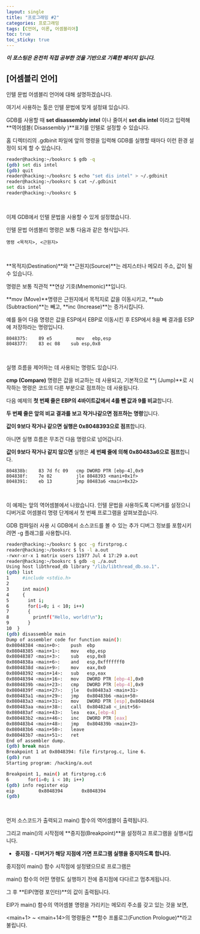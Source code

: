 ```yaml
---
layout: single
title: "프로그래밍 #2"
categories: 프로그래밍
tags: [C언어, 이론, 어셈블리어]
toc: true
toc_sticky: true
---
```


***이 포스팅은  온전히 직접 공부한 것을 기반으로*** ***기록한 페이지 입니다.***

## [어셈블리 언어]

인텔 문법 어셈블리 언어에 대해 설명하겠습니다.

여기서 사용하는 툴은 인텔 문법에 맞게 설정돼 있습니다.

GDB를 사용할 때 **set disassembly intel** 이나 줄여서 **set dis intel** 이라고 입력해 **역어셈블( Disassembly )**표기를 인텔로 설정할 수 있습니다.

홈 디렉터리의 .gdbinit 파일에 앞의 명령을 입력해 GDB를 실행할 때마다 이런 환경 설정이 되게 할 수 있습니다.

```sh
reader@hacking:~/booksrc $ gdb -q
(gdb) set dis intel
(gdb) quit
reader@hacking:~/booksrc $ echo "set dis intel" > ~/.gdbinit
reader@hacking:~/booksrc $ cat ~/.gdbinit
set dis intel
reader@hacking:~/booksrc $
```

<br>

이제 GDB에서 인텔 문법을 사용할 수 있게 설정했습니다.

인텔 문법 어셈블리 명령은 보통 다음과 같은 형식입니다.

```
명령 <목적지>, <근원지>
```

<br>

**목적지(Destination)**와 **근원지(Source)**는 레지스터나 메모리 주소, 값이 될 수 있습니다.

명령은 보통 직관적 **연상 기호(Mnemonic)**입니다.

**mov (Move)**명령은 근원지에서 목적지로 값을 이동시키고, **sub (Subtraction)**는 빼고, **inc (Increase)**는 증가시킵니다.

예를 들어 다음 명령은 값을 ESP에서 EBP로 이동시킨 후 ESP에서 8을 빼 결과를 ESP에 저장하라는 명령입니다.

```
8048375:	89 e5	      mov	ebp,esp
8048377:	83 ec 08    sub	esp,0x8
```

<br>

실행 흐름을 제어하는 데 사용되는 명령도 있습니다.

**cmp (Compare)** 명령은 값을 비교하는 데  사용되고, 기본적으로 **j (Jump)**로 시작하는 명령은 코드의 다른 부분으로 점프하는 데 사용됩니다.

다음 예제의 **첫 번째 줄은 EBP의 4바이트값에서 4를 뺀 값과 9를 비교**합니다.

**두 번째 줄은 앞의 비교 결과를 보고 작거나같으면 점프하는 명령**입니다.

**값이 9보다 작거나 같으면 실행은 0x8048393으로 점프**합니다.

아니면 실행 흐름은 무조건 다음 명령으로 넘어갑니다.

**값이 9보다 작거나 같지 않으면** 실행은 **세 번째 줄에 의해 0x80483a6으로 점프**합니다.

```
804838b:	83 7d fc 09   cmp DWORD PTR [ebp-4],0x9
804838f:	7e 02         jle 8048393 <mani+0x1f>
8048391:	eb 13         jmp 80483a6 <main+0x32>
```

<br>

이 예제는 앞의 역어셈블에서 나왔습니다. 인텔 문법을 사용하도록 디버거를 설정으니 디버거로 어셈블리 명령 단계에서 첫 번째 프로그램을 살펴보겠습니다.

GDB 컴파일러 사용 시 GDB에서 소스코드를 볼 수 있는 추가 디버그 정보를 포함시키려면 -g 플래그를 사용합니다.

```sh
reader@hacking:~/booksrc $ gcc -g firstprog.c
reader@hacking:~/booksrc $ ls -l a.out
-rwxr-xr-x 1 matrix users 11977 Jul 4 17:29 a.out
reader@hacking:~/booksrc $ gdb -q ./a.out
Using host libthread_db library "/lib/libthread_db.so.1".
(gdb) list
1	  #include <stdio.h>
2	  
3	  int main()
4	  {
5	    int i;
6	    for(i=0; i < 10; i++)
7	    {
8	      printf("Hello, world!\n");
9	    }
10  }
(gdb) disassemble main
Dump of assembler code for function main():
0x08048384 <main+0>:	push  ebp
0x08048385 <main+1>:	mov   ebp,esp
0x08048387 <main+3>:	sub   esp,0x8
0x0804838a <main+6>:	and   esp,0xfffffff0
0x0804838d <main+9>:	mov   eax,0x0
0x08048392 <main+14>:	sub   esp,eax
0x08048394 <main+16>:	mov   DWORD PTR [ebp-4],0x0
0x0804839b <main+23>:	cmp   DWORD PTR [ebp-4],0x9
0x0804839f <main+27>:	jle   0x80483a3 <main+31>
0x080483a1 <main+29>:	jmp   0x80483b6 <main+50>
0x080483a3 <main+31>:	mov   DWORD PTR [esp],0x80484d4
0x080483aa <main+38>:	call  0x80482a8 <_init+56>
0x080483af <main+43>:	lea   eax,[ebp-4]
0x080483b2 <main+46>:	inc   DWORD PTR [eax]
0x080483b4 <main+48>:	jmp   0x804839b <main+23>
0x080483b6 <main+50>:	leave
0x080483b7 <main+51>:	ret
End of assembler dump.
(gdb) break main
Breakpoint 1 at 0x8048394: file firstprog.c, line 6.
(gdb) run
Starting program: /hacking/a.out

Breakpoint 1, main() at firstprog.c:6
6	    for(i=0; i < 10; i++)
(gdb) info register eip
eip			0x8048394		0x8048394
(gdb)
```

<br>

먼저 소스코드가 출력되고 main() 함수의 역어셈블이 출력됩니다.

그리고 main()의 시작점에 **중지점(Breakpoint)**을 설정하고 프로그램을 실행시킵니다.

- **중지점 - 디버거가 해당 지점에 가면 프로그램 실행을 중지하도록 합니다.** 

중지점이 main() 함수 시작점에 설정됐으므로 프로그램은 

main() 함수의 어떤 명령도 실행하기 전에  중지점에 다다르고 멈추게됩니다. 

그 후 **EIP(명령 포인터)**의 값이 출력됩니다.

EIP가 main() 함수의 역어셈블 명령을 가리키는 메모리 주소를 갖고 있는 것을 보면,

<main+1> ~ <main+14>의 명령들은 **함수 프롤로그(Function Prologue)**라고 불립니다.
